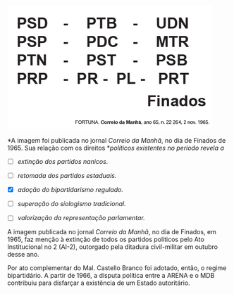 

![](664ef600-6f4b-8be4-c695-f7a07248845b.png)

*A imagem foi publicada no jornal *Correio da Manhã*, no dia de Finados de 1965. Sua relação com os direitos **políticos existentes no período revela a*



- [ ] *extinção dos partidos nanicos.*
- [ ] *retomada dos partidos estaduais.*
- [x] *adoção do bipartidarismo regulado.*
- [ ] *superação do siologismo tradicional.*
- [ ] *valorização da representação parlamentar.*


A imagem publicada no jornal *Correio da Manhã*, no dia de Finados, em 1965, faz menção à extinção de todos os partidos políticos pelo Ato Institucional no 2 (AI-2), outorgado pela ditadura civil-militar em outubro desse ano.

Por ato complementar do Mal. Castello Branco foi adotado, então, o regime bipartidário. A partir de 1966, a disputa política entre a ARENA e o MDB contribuiu para disfarçar a existência de um Estado autoritário.
